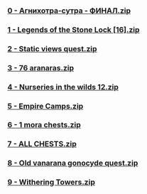 ### [0 - Агнихотра-сутра - ФИНАЛ.zip](https://raw.githubusercontent.com/VaLueS6655/Genshin_Impact_Teleport/Raw/ManualCollectPoint%2FExploreTo100%2FSumeru_Region_100%2FSumeru%20100%25%2F0%20-%20%D0%90%D0%B3%D0%BD%D0%B8%D1%85%D0%BE%D1%82%D1%80%D0%B0-%D1%81%D1%83%D1%82%D1%80%D0%B0%20-%20%D0%A4%D0%98%D0%9D%D0%90%D0%9B.zip)

### [1 - Legends of the Stone Lock [16].zip](https://raw.githubusercontent.com/VaLueS6655/Genshin_Impact_Teleport/Raw/ManualCollectPoint%2FExploreTo100%2FSumeru_Region_100%2FSumeru%20100%25%2F1%20-%20Legends%20of%20the%20Stone%20Lock%20%5B16%5D.zip)

### [2 - Static views quest.zip](https://raw.githubusercontent.com/VaLueS6655/Genshin_Impact_Teleport/Raw/ManualCollectPoint%2FExploreTo100%2FSumeru_Region_100%2FSumeru%20100%25%2F2%20-%20Static%20views%20quest.zip)

### [3 - 76 aranaras.zip](https://raw.githubusercontent.com/VaLueS6655/Genshin_Impact_Teleport/Raw/ManualCollectPoint%2FExploreTo100%2FSumeru_Region_100%2FSumeru%20100%25%2F3%20-%2076%20aranaras.zip)

### [4 - Nurseries in the wilds 12.zip](https://raw.githubusercontent.com/VaLueS6655/Genshin_Impact_Teleport/Raw/ManualCollectPoint%2FExploreTo100%2FSumeru_Region_100%2FSumeru%20100%25%2F4%20-%20Nurseries%20in%20the%20wilds%2012.zip)

### [5 - Empire Camps.zip](https://raw.githubusercontent.com/VaLueS6655/Genshin_Impact_Teleport/Raw/ManualCollectPoint%2FExploreTo100%2FSumeru_Region_100%2FSumeru%20100%25%2F5%20-%20Empire%20Camps.zip)

### [6 - 1 mora chests.zip](https://raw.githubusercontent.com/VaLueS6655/Genshin_Impact_Teleport/Raw/ManualCollectPoint%2FExploreTo100%2FSumeru_Region_100%2FSumeru%20100%25%2F6%20-%201%20mora%20chests.zip)

### [7 - ALL CHESTS.zip](https://raw.githubusercontent.com/VaLueS6655/Genshin_Impact_Teleport/Raw/ManualCollectPoint%2FExploreTo100%2FSumeru_Region_100%2FSumeru%20100%25%2F7%20-%20ALL%20CHESTS.zip)

### [8 - Old vanarana gonocyde quest.zip](https://raw.githubusercontent.com/VaLueS6655/Genshin_Impact_Teleport/Raw/ManualCollectPoint%2FExploreTo100%2FSumeru_Region_100%2FSumeru%20100%25%2F8%20-%20Old%20vanarana%20gonocyde%20quest.zip)

### [9 - Withering Towers.zip](https://raw.githubusercontent.com/VaLueS6655/Genshin_Impact_Teleport/Raw/ManualCollectPoint%2FExploreTo100%2FSumeru_Region_100%2FSumeru%20100%25%2F9%20-%20Withering%20Towers.zip)

